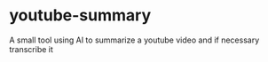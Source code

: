 # youtube-summary
A small tool using AI to summarize a youtube video and if necessary transcribe it
